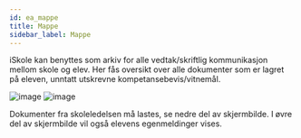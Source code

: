 ```yaml
---
id: ea_mappe
title: Mappe
sidebar_label: Mappe
---
```

iSkole kan benyttes som arkiv for alle vedtak/skriftlig kommunikasjon mellom skole og elev.
Her fås oversikt over alle dokumenter som er lagret på eleven, unntatt utskrevne kompetansebevis/vitnemål.

![image](https://user-images.githubusercontent.com/80097133/121518836-39dcb900-c9f1-11eb-88cd-66ef51fd3a6c.png)
![image](https://user-images.githubusercontent.com/80097133/121520596-61cd1c00-c9f3-11eb-9a56-97150fe03bef.png)

Dokumenter fra skoleledelsen må lastes, se nedre del av skjermbilde. I øvre del av skjermbilde vil også elevens egenmeldinger vises.

